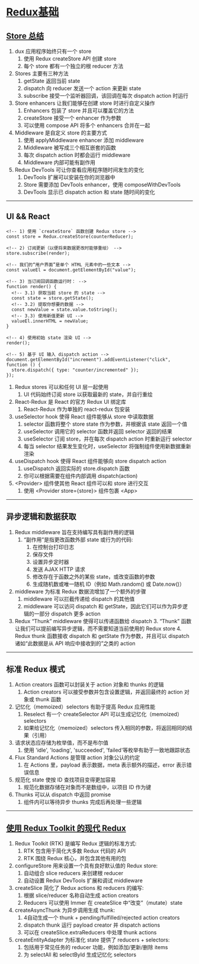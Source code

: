 # [Redux基础](https://www.redux.org.cn)

## [Store 总结](https://www.redux.org.cn/tutorials/fundamentals/part-4-store.html)

1. dux 应用程序始终只有一个 store
    1. 使用 Redux createStore API 创建 store
    2. 每个 store 都有一个独立的根 reducer 方法
2. Stores 主要有三种方法
    1. getState 返回当前 state
    2. dispatch 向 reducer 发送一个 action 来更新 state
    3. subscribe 接受一个监听器回调，该回调在每次 dispatch action 时运行
3. Store enhancers 让我们能够在创建 store 时进行自定义操作
    1. Enhancers 包装了 store 并且可以覆盖它的方法
    2. createStore 接受一个 enhancer 作为参数
    3. 可以使用 compose API 将多个 enhancers 合并在一起
4. Middleware 是自定义 store 的主要方式
    1. 使用 applyMiddleware enhancer 添加 middleware
    2. Middleware 被写成三个相互嵌套的函数
    3. 每次 dispatch action 时都会运行 middleware
    4. Middleware 内部可能有副作用
5. Redux DevTools 可让你查看应用程序随时间发生的变化
    1. DevTools 扩展可以安装在你的浏览器中
    2. Store 需要添加 DevTools enhancer，使用 composeWithDevTools
    3. DevTools 显示已 dispatch action 和 state 随时间的变化

***
## UI && React

```
<!-- 1) 使用 `createStore` 函数创建 Redux store -->
const store = Redux.createStore(counterReducer);

<!-- 2) 订阅更新（以便将来数据更改时能够重绘） -->
store.subscribe(render);

<!-- 我们的“用户界面”是单个 HTML 元素中的一些文本 -->
const valueEl = document.getElementById("value");

<!-- 3) 当订阅回调函数运行时： -->
function render() {
  <!-- 3.1) 获取当前 store 的 state -->
  const state = store.getState();
  <!-- 3.2) 提取你想要的数据 -->
  const newValue = state.value.toString();
  <!-- 3.3) 使用新值更新 UI -->
  valueEl.innerHTML = newValue;
}

<!-- 4) 使用初始 state 渲染 UI -->
render();

<!-- 5) 基于 UI 输入 dispatch action -->
document.getElementById("increment").addEventListener("click", function () {
  store.dispatch({ type: "counter/incremented" });
});
```

1. Redux stores 可以和任何 UI 层一起使用
    1. UI 代码始终订阅 store 以获取最新的 state，并自行重绘
2. React-Redux 是 React 的官方 Redux UI 绑定库
    1. React-Redux 作为单独的 react-redux 包安装
3. useSelector hook 使得 React 组件能够从 store 中读取数据
    1. selector 函数将整个 store state 作为参数，并根据该 state 返回一个值
    2. useSelector 调用它的 selector 函数并返回 selector 返回的结果
    3. useSelector 订阅 store，并在每次 dispatch action 时重新运行 selector
    4. 每当 selector 结果发生变化时，useSelector 将强制组件使用新数据重新渲染
4. useDispatch hook 使得 React 组件能够向 store dispatch action
    1. useDispatch 返回实际的 store.dispatch 函数
    2. 你可以根据需要在组件内部调用 dispatch(action)
5. \<Provider> 组件使其他 React 组件可以和 store 进行交互
    1. 使用 \<Provider store={store}> 组件包裹 \<App>

***
## 异步逻辑和数据获取

1. Redux middleware 旨在支持编写具有副作用的逻辑
    1. “副作用”是指更改函数外部 state 或行为的代码:
        1. 在控制台打印日志
        2. 保存文件
        3. 设置异步定时器
        4. 发送 AJAX HTTP 请求
        5. 修改存在于函数之外的某些 state，或改变函数的参数
        6. 生成随机数或唯一随机 ID（例如 Math.random() 或 Date.now()）
1. middleware 为标准 Redux 数据流增加了一个额外的步骤
    1. middleware 可以拦截传递给 dispatch 的其他值
    2. middleware 可以访问 dispatch 和 getState，因此它们可以作为异步逻辑的一部分 dispatch 更多 action
2. Redux “Thunk” middleware 使得可以传递函数给 dispatch
    3. “Thunk” 函数让我们可以提前编写异步逻辑，而不需要知道当前使用的 Redux store
    4. Redux thunk 函数接收 dispatch 和 getState 作为参数，并且可以 dispatch 诸如“此数据是从 API 响应中接收到的”之类的 action

***
## 标准 Redux 模式

1. Action creators 函数可以封装关于 action 对象和 thunks 的逻辑
    1. Action creators 可以接受参数并包含设置逻辑，并返回最终的 action 对象或 thunk 函数
2. 记忆化（memoized）selectors 有助于提高 Redux 应用性能
    1. Reselect 有一个 createSelector API 可以生成记忆化（memoized）selectors
    2. 如果给记忆化（memoized）selectors 传入相同的参数，将返回相同的结果（引用）
3. 请求状态应存储为枚举值，而不是布尔值
    1. 使用 'idle', 'loading', 'succeeded', 'failed'等枚举有助于一致地跟踪状态
4. Flux Standard Actions 是管理 action 对象公认的约定
    1. 在 Actions 里，payload 表示数据，meta 表示额外的描述，error 表示错误信息
5. 规范化 state 使按 ID 查找项目变得更加容易
    1. 规范化数据存储在对象而不是数组中，以项目 ID 作为键
6. Thunks 可以从 dispatch 中返回 promise
    1. 组件内可以等待异步 thunks 完成后再处理一些逻辑

***
## [使用 Redux Toolkit 的现代 Redux](https://www.redux.org.cn/tutorials/fundamentals/part-8-modern-redux.html)

1. Redux Toolkit (RTK) 是编写 Redux 逻辑的标准方式:
    1. RTK 包含用于简化大多数 Redux 代码的 API
    2. RTK 围绕 Redux 核心，并包含其他有用的包
2. configureStore 用来设置一个具有良好默认值的 Redux store:
    1. 自动组合 slice reducers 来创建根 reducer
    2. 自动设置 Redux DevTools 扩展和调试 middleware
3. createSlice 简化了 Redux actions 和 reducers 的编写:
    1. 根据 slice/reducer 名称自动生成 action creators
    2. Reducers 可以使用 Immer 在 createSlice 中“改变”（mutate）state
4. createAsyncThunk 为异步调用生成 thunk:
    1. 4自动生成一个 thunk + pending/fulfilled/rejected action creators
    2. dispatch thunk 运行 payload creator 并 dispatch actions
    3. 可以在 createSlice.extraReducers 中处理 thunk actions
5. createEntityAdapter 为标准化 state 提供了 reducers + selectors:
    1. 包括用于常见任务的 reducer 功能，例如添加/更新/删除 items
    2. 为 selectAll 和 selectById 生成记忆化 selectors
